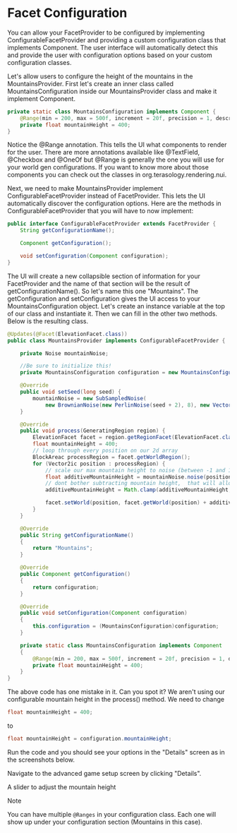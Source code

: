 # Facet Configuration

You can allow your FacetProvider to be configured by implementing ConfigurableFacetProvider and providing a custom configuration class that implements Component.  The user interface will automatically detect this and provide the user with configuration options based on your custom configuration classes.

Let's allow users to configure the height of the mountains in the MountainsProvider. First let's create an inner class called MountainsConfiguration inside our MountainsProvider class and make it implement Component.

```java
private static class MountainsConfiguration implements Component {
    @Range(min = 200, max = 500f, increment = 20f, precision = 1, description = "Mountain Height")
    private float mountainHeight = 400;
}
```

Notice the @Range annotation. This tells the UI what components to render for the user. There are more annotations available like @TextField, @Checkbox and @OneOf but @Range is generally the one you will use for your world gen configurations. If you want to know more about those components you can check out the classes in org.terasology.rendering.nui.

Next, we need to make MountainsProvider implement ConfigurableFacetProvider instead of FacetProvider. This lets the UI automatically discover the configuration options. Here are the methods in ConfigurableFacetProvider that you will have to now implement:

```java
public interface ConfigurableFacetProvider extends FacetProvider {
    String getConfigurationName();

    Component getConfiguration();

    void setConfiguration(Component configuration);
}
```

The UI will create a new collapsible section of information for your FacetProvider and the name of that section will be the result of getConfigurationName(). So let's name this one "Mountains". The getConfiguration and setConfiguration gives the UI access to your MountainsConfiguration object. Let's create an instance variable at the top of our class and instantiate it. Then we can fill in the other two methods. Below is the resulting class.

```java
@Updates(@Facet(ElevationFacet.class))
public class MountainsProvider implements ConfigurableFacetProvider {

    private Noise mountainNoise;

    //Be sure to initialize this!
    private MountainsConfiguration configuration = new MountainsConfiguration();

    @Override
    public void setSeed(long seed) {
        mountainNoise = new SubSampledNoise(
            new BrownianNoise(new PerlinNoise(seed + 2), 8), new Vector2f(0.001f, 0.001f), 1);
    }

    @Override
    public void process(GeneratingRegion region) {
        ElevationFacet facet = region.getRegionFacet(ElevationFacet.class);
        float mountainHeight = 400;
        // loop through every position on our 2d array
        BlockAreac processRegion = facet.getWorldRegion();
        for (Vector2ic position : processRegion) {
            // scale our max mountain height to noise (between -1 and 1)
            float additiveMountainHeight = mountainNoise.noise(position.x(), position.y()) * mountainHeight;
            // dont bother subtracting mountain height,  that will allow unaffected regions
            additiveMountainHeight = Math.clamp(additiveMountainHeight, 0, mountainHeight);

            facet.setWorld(position, facet.getWorld(position) + additiveMountainHeight);
        }
    }

    @Override
    public String getConfigurationName()
    {
        return "Mountains";
    }

    @Override
    public Component getConfiguration()
    {
        return configuration;
    }

    @Override
    public void setConfiguration(Component configuration)
    {
        this.configuration = (MountainsConfiguration)configuration;
    }

    private static class MountainsConfiguration implements Component
    {
        @Range(min = 200, max = 500f, increment = 20f, precision = 1, description = "Mountain Height")
        private float mountainHeight = 400;
    }
}
```

The above code has one mistake in it. Can you spot it? We aren't using our configurable mountain height in the process() method. We need to change

```java
float mountainHeight = 400;
```

to

```java
float mountainHeight = configuration.mountainHeight;
```

Run the code and you should see your options in the "Details" screen as in the screenshots below.

<fig src="_media/img/facet-configuration-1.png" alt="Navigate to advanced game setup screen.">Navigate to the advanced game setup screen by clicking "Details".</fig>

<fig src="_media/img/facet-configuration-2.png" alt="Slider to adjust mountain height.">A slider to adjust the mountain height</fig>

> [!NOTE]
> You can have multiple `@Ranges` in your configuration class. Each one will show up under your configuration section (Mountains in this case).